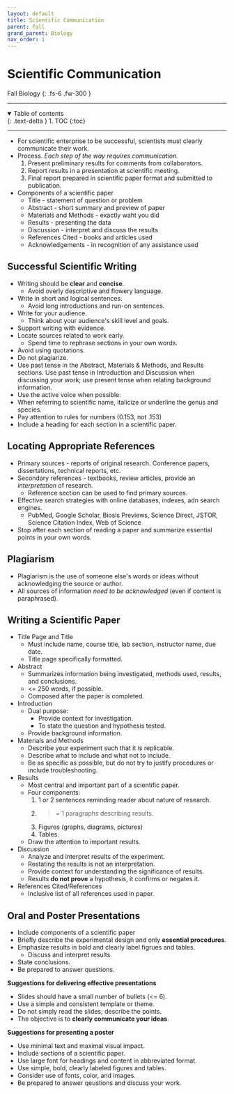 ```yaml
---
layout: default
title: Scientific Communication
parent: Fall
grand_parent: Biology
nav_order: 1
---
```


# Scientific Communication

Fall Biology
{: .fs-6 .fw-300 }

---

<details open markdown="block">
  <summary>
    Table of contents
  </summary>
  {: .text-delta }
1. TOC
{:toc}
</details>

---

- For scientific enterprise to be successful, scientists must clearly communicate their work.
- Process. *Each step of the way requires communication.*
  1. Present preliminary results for comments from collaborators.
  2. Report results in a presentation at scientific meeting.
  3. Final report prepared in scientific paper format and submitted to publication.
- Components of a scientific paper
  - Title - statement of question or problem
  - Abstract - short summary and preview of paper
  - Materials and Methods - exactly waht you did
  - Results - presenting the data
  - Discussion - interpret and discuss the results
  - References Cited - books and articles used
  - Acknowledgements - in recognition of any assistance used

## Successful Scientific Writing
- Writing should be **clear** and **concise**.
  - Avoid overly descriptive and flowery language.
- Write in short and logical sentences.
  - Avoid long introductions and run-on sentences.
- Write for your audience.
  - Think about your audience's skill level and goals.
- Support writing with evidence.
- Locate sources related to work early.
  - Spend time to rephrase sections in your own words.
- Avoid using quotations.
- Do not plagiarize.
- Use past tense in the Abstract, Materials & Methods, and Results sections. Use past tense in Introduction and Discussion when discussing your work; use present tense when relating background information.
- Use the active voice when possible.
- When referring to scientific name, italicize or underline the genus and species.
- Pay attention to rules for numbers (0.153, not .153)
- Include a heading for each section in a scientific paper.

## Locating Appropriate References
- Primary sources - reports of original research. Conference papers, dissertations, technical reports, etc.
- Secondary references - textbooks, review articles, provide an *interpretation* of research.
  - Reference section can be used to find primary sources.
- Effective search strategies with online databases, indexes, adn search engines.
  - PubMed, Google Scholar, Biosis Previews, Science Direct, JSTOR, Science Citation Index, Web of Science
- Stop after each section of reading a paper and summarize essential points in your own words.

## Plagiarism
- Plagiarism is the use of someone else's words or ideas without acknowledging the source or author.
- All sources of information *need to be acknowledged* (even if content is paraphrased).

## Writing a Scientific Paper
- Title Page and Title
  - Must include name, course title, lab section, instructor name, due date.
  - Title page specifically formatted.
- Abstract
  - Summarizes information being investigated, methods used, results, and conclusions.
  - <= 250 words, if possible.
  - Composed after the paper is completed.
- Introduction
  - Dual purpose:
    - Provide context for investigation.
    - To state the question and hypothesis tested.
  - Provide background information.
- Materials and Methods
  - Describe your experiment such that it is replicable. 
  - Describe what to include and what not to include.
  - Be as specific as possible, but do not try to justify procedures or include troubleshooting.
- Results
  - Most central and important part of a scientific paper.
  - Four components:
    1. 1 or 2 sentences reminding reader about nature of research.
    2. >= 1 paragraphs describing results.
    3. Figures (graphs, diagrams, pictures)
    4. Tables.
  - Draw the attention to important results.
- Discussion
  - Analyze and interpret results of the experiment.
  - Restating the results is not an interpretation.
  - Provide context for understanding the significance of results.
  - Results **do not prove** a hypothesis, it confirms or negates it.
- References Cited/References
  - Inclusive list of all references used in paper.

## Oral and Poster Presentations
- Include components of a scientific paper
- Briefly describe the experimental design and only **essential procedures**.
- Emphasize results in bold and clearly label figrues and tables.
  - Discuss and interpret results.
- State conclusions.
- Be prepared to answer questions.

**Suggestions for delivering effective presentations**
- Slides should have a small number of bullets (<= 6).
- Use a simple and consistent template or theme.
- Do not simply read the slides; describe the points.
- The objective is to **clearly communicate your ideas**.

**Suggestions for presenting a poster**
- Use minimal text and maximal visual impact.
- Include sections of a scientific paper.
- Use large font for headings and content in abbreviated format.
- Use simple, bold, clearly labeled figures and tables.
- Consider use of fonts, color, and images.
- Be prepared to answer qeustions and discuss your work.
